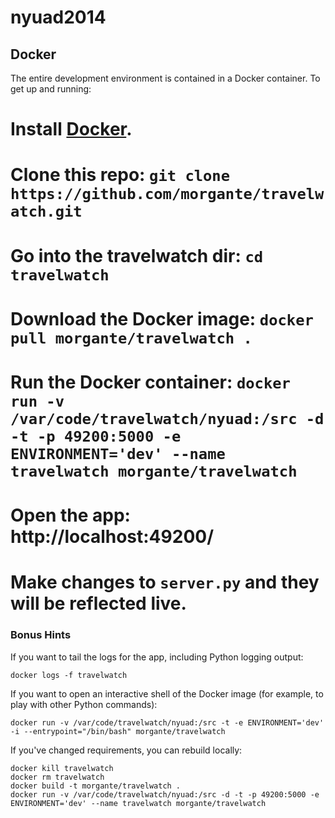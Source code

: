 nyuad2014
=========

## Docker
The entire development environment is contained in a Docker container. To get up and running:

# Install [Docker](https://www.docker.io/gettingstarted/#h_installation).
# Clone this repo: ```git clone https://github.com/morgante/travelwatch.git```
# Go into the travelwatch dir: ```cd travelwatch```
# Download the Docker image: ```docker pull morgante/travelwatch .```
# Run the Docker container: ```docker run -v /var/code/travelwatch/nyuad:/src -d -t -p 49200:5000 -e ENVIRONMENT='dev' --name travelwatch morgante/travelwatch```
# Open the app: http://localhost:49200/
# Make changes to ```server.py``` and they will be reflected live.

### Bonus Hints
If you want to tail the logs for the app, including Python logging output:

	docker logs -f travelwatch

If you want to open an interactive shell of the Docker image (for example, to play with other Python commands):

	docker run -v /var/code/travelwatch/nyuad:/src -t -e ENVIRONMENT='dev' -i --entrypoint="/bin/bash" morgante/travelwatch


If you've changed requirements, you can rebuild locally:

	docker kill travelwatch
	docker rm travelwatch
	docker build -t morgante/travelwatch .
	docker run -v /var/code/travelwatch/nyuad:/src -d -t -p 49200:5000 -e ENVIRONMENT='dev' --name travelwatch morgante/travelwatch